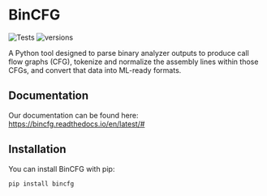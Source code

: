 # BinCFG

![Tests](https://github.com/LLNL/BinCFG/actions/workflows/tests.yml/badge.svg)
![versions](https://img.shields.io/pypi/pyversions/bincfg.svg)

A Python tool designed to parse binary analyzer outputs to produce call flow graphs (CFG), tokenize and normalize the assembly
lines within those CFGs, and convert that data into ML-ready formats.


## Documentation

Our documentation can be found here: https://bincfg.readthedocs.io/en/latest/#

## Installation

You can install BinCFG with pip:

```sh
pip install bincfg
```
